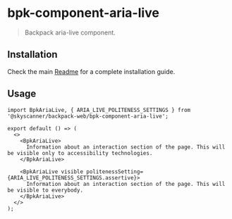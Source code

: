 # bpk-component-aria-live

> Backpack aria-live component.

## Installation

Check the main [Readme](https://github.com/skyscanner/backpack#usage) for a complete installation guide.

## Usage

```tsx
import BpkAriaLive, { ARIA_LIVE_POLITENESS_SETTINGS } from '@skyscanner/backpack-web/bpk-component-aria-live';

export default () => (
  <>
    <BpkAriaLive>
      Information about an interaction section of the page. This will be visible only to accessibility technologies.
    </BpkAriaLive>

    <BpkAriaLive visible politenessSetting={ARIA_LIVE_POLITENESS_SETTINGS.assertive}>
      Information about an interaction section of the page. This will be visible to everybody.
    </BpkAriaLive>
  </>
);
```
